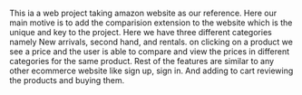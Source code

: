This ia a web project taking amazon website as our reference. Here our main motive is to add the comparision extension to the website which is the unique and key to the project. Here we have three different categories namely New arrivals, second hand, and rentals. on clicking on a product we see a price and the user is able to compare and view the prices in different categories for the same product. Rest of the features are similar to any other ecommerce website like sign up, sign in. And adding to cart reviewing the products and buying them.
